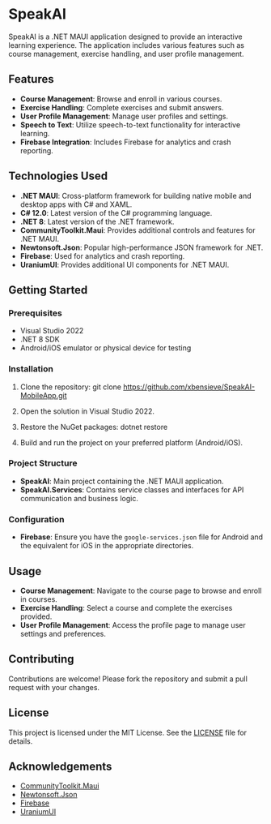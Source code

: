# SpeakAI

SpeakAI is a .NET MAUI application designed to provide an interactive learning experience. The application includes various features such as course management, exercise handling, and user profile management.

## Features

- **Course Management**: Browse and enroll in various courses.
- **Exercise Handling**: Complete exercises and submit answers.
- **User Profile Management**: Manage user profiles and settings.
- **Speech to Text**: Utilize speech-to-text functionality for interactive learning.
- **Firebase Integration**: Includes Firebase for analytics and crash reporting.

## Technologies Used

- **.NET MAUI**: Cross-platform framework for building native mobile and desktop apps with C# and XAML.
- **C# 12.0**: Latest version of the C# programming language.
- **.NET 8**: Latest version of the .NET framework.
- **CommunityToolkit.Maui**: Provides additional controls and features for .NET MAUI.
- **Newtonsoft.Json**: Popular high-performance JSON framework for .NET.
- **Firebase**: Used for analytics and crash reporting.
- **UraniumUI**: Provides additional UI components for .NET MAUI.

## Getting Started

### Prerequisites

- Visual Studio 2022
- .NET 8 SDK
- Android/iOS emulator or physical device for testing

### Installation

1. Clone the repository:
    git clone https://github.com/xbensieve/SpeakAI-MobileApp.git
2. Open the solution in Visual Studio 2022.

3. Restore the NuGet packages:
    dotnet restore
4. Build and run the project on your preferred platform (Android/iOS).

### Project Structure

- **SpeakAI**: Main project containing the .NET MAUI application.
- **SpeakAI.Services**: Contains service classes and interfaces for API communication and business logic.

### Configuration

- **Firebase**: Ensure you have the `google-services.json` file for Android and the equivalent for iOS in the appropriate directories.

## Usage

- **Course Management**: Navigate to the course page to browse and enroll in courses.
- **Exercise Handling**: Select a course and complete the exercises provided.
- **User Profile Management**: Access the profile page to manage user settings and preferences.

## Contributing

Contributions are welcome! Please fork the repository and submit a pull request with your changes.

## License

This project is licensed under the MIT License. See the [LICENSE](LICENSE) file for details.

## Acknowledgements

- [CommunityToolkit.Maui](https://github.com/CommunityToolkit/Maui)
- [Newtonsoft.Json](https://www.newtonsoft.com/json)
- [Firebase](https://firebase.google.com/)
- [UraniumUI](https://github.com/enisn/UraniumUI)

